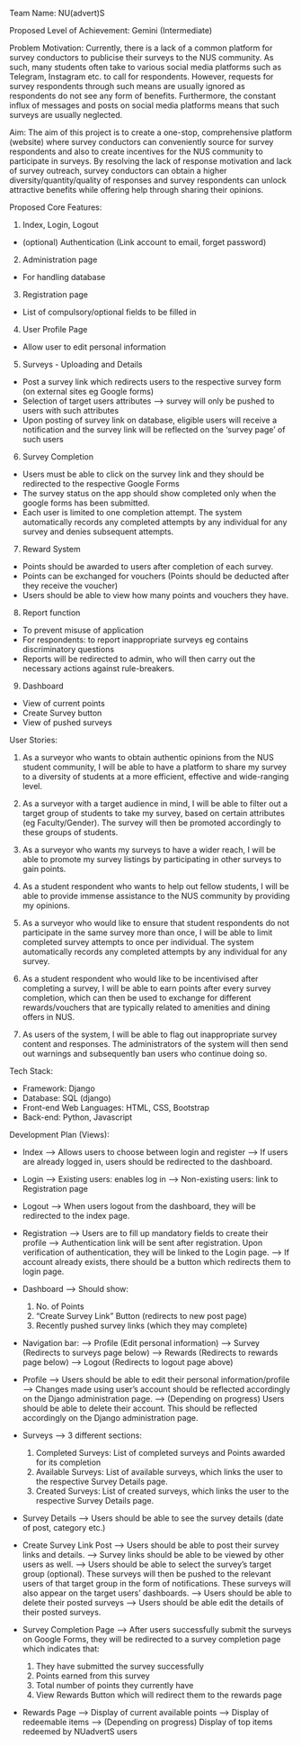 Team Name: NU(advert)S

Proposed Level of Achievement: Gemini (Intermediate)

Problem Motivation: Currently, there is a lack of a common platform for survey conductors to publicise their surveys to the NUS community. As such, many students often take to various social media platforms such as Telegram, Instagram etc. to call for respondents. However, requests for survey respondents through such means are usually ignored as respondents do not see any form of benefits. Furthermore, the constant influx of messages and posts on social media platforms means that such surveys are usually neglected.

Aim: The aim of this project is to create a one-stop, comprehensive platform (website) where survey conductors can conveniently source for survey respondents and also to create incentives for the NUS community to participate in surveys. By resolving the lack of response motivation and lack of survey outreach, survey conductors can obtain a higher diversity/quantity/quality of responses and survey respondents can unlock attractive benefits while offering help through sharing their opinions.

Proposed Core Features:
1. Index, Login, Logout
- (optional) Authentication (Link account to email, forget password)

2. Administration page
- For handling database

3. Registration page
- List of compulsory/optional fields to be filled in

4. User Profile Page 
- Allow user to edit personal information

5. Surveys - Uploading and Details
 - Post a survey link which redirects users to the respective survey form (on external sites eg Google forms)
- Selection of target users attributes --> survey will only be pushed to users with such attributes
- Upon posting of survey link on database, eligible users will receive a notification and the survey link will be reflected on the ‘survey page’ of such users

6. Survey Completion
- Users must be able to click on the survey link and they should be redirected to the respective Google Forms
- The survey status on the app should show completed only when the google forms has been submitted.
- Each user is limited to one completion attempt. The system automatically records any completed attempts by any individual for any survey and denies subsequent attempts.

7. Reward System
- Points should be awarded to users after completion of each survey. 
- Points can be exchanged for vouchers (Points should be deducted after they receive the voucher)
- Users should be able to view how many points and vouchers they have. 

8. Report function
- To prevent misuse of application
- For respondents: to report inappropriate surveys eg contains discriminatory questions
- Reports will be redirected to admin, who will then carry out the necessary actions against rule-breakers.

9. Dashboard
- View of current points
- Create Survey button 
- View of pushed surveys
 
User Stories:
1. As a surveyor who wants to obtain authentic opinions from the NUS student community, I will be able to have a platform to share my survey to a diversity of students at a more efficient, effective and wide-ranging level.

2. As a surveyor with a target audience in mind, I will be able to filter out a target group of students to take my survey, based on certain attributes (eg Faculty/Gender). The survey will then be promoted accordingly to these groups of students.

3. As a surveyor who wants my surveys to have a wider reach, I will be able to promote my survey listings by participating in other surveys to gain points.

4. As a student respondent who wants to help out fellow students, I will be able to provide immense assistance to the NUS community by providing my opinions.

5. As a surveyor who would like to ensure that student respondents do not participate in the same survey more than once, I will be able to limit completed survey attempts to once per individual. The system automatically records any completed attempts by any individual for any survey.

6. As a student respondent who would like to be incentivised after completing a survey, I will be able to earn points after every survey completion, which can then be used to exchange for different rewards/vouchers that are typically related to amenities and dining offers in NUS. 

7. As users of the system, I will be able to flag out inappropriate survey content and responses. The administrators of the system will then send out warnings and subsequently ban users who continue doing so.

Tech Stack:
- Framework: Django 
- Database: SQL (django)
- Front-end Web Languages: HTML, CSS, Bootstrap 
- Back-end: Python, Javascript
 
Development Plan (Views):
- Index 
--> Allows users to choose between login and register
--> If users are already logged in, users should be redirected to the dashboard.

- Login 
--> Existing users: enables log in
--> Non-existing users: link to Registration page

- Logout 
--> When users logout from the dashboard, they will be redirected to the index page.

- Registration 
--> Users are to fill up mandatory fields to create their profile
--> Authentication link will be sent after registration. Upon verification of authentication, they will be linked to the Login page.
--> If account already exists, there should be a button which redirects them to login page.

- Dashboard
--> Should show: 
    1. No. of Points
    2. “Create Survey Link” Button (redirects to new post page)
    3. Recently pushed survey links (which they may complete)

- Navigation bar: 
--> Profile (Edit personal information)
--> Survey (Redirects to surveys page below)
--> Rewards (Redirects to rewards page below)
--> Logout (Redirects to logout page above)

- Profile 
--> Users should be able to edit their personal information/profile
--> Changes made using user’s account should be reflected accordingly on the Django administration page. 
--> (Depending on progress) Users should be able to delete their account. This should be reflected accordingly on the Django administration page.  

- Surveys
--> 3 different sections: 
    1. Completed Surveys: List of completed surveys and Points awarded for its completion
    2. Available Surveys: List of available surveys, which links the user to the respective Survey Details page. 
    3. Created Surveys: List of created surveys, which links the user to the respective Survey Details page. 

- Survey Details 
--> Users should be able to see the survey details (date of post, category etc.)

- Create Survey Link Post
--> Users should be able to post their survey links and details.
--> Survey links should be able to be viewed by other users as well. 
--> Users should be able to select the survey’s target group (optional). These surveys will then be pushed to the relevant users of that target group in the form of notifications. These surveys will also appear on the target users’ dashboards. 
--> Users should be able to delete their posted surveys
--> Users should be able edit the details of their posted surveys. 

- Survey Completion Page
--> After users successfully submit the surveys on Google Forms, they will be redirected to a survey completion page which indicates that:
    1. They have submitted the survey successfully
    2. Points earned from this survey 
    3. Total number of points they currently have
    4. View Rewards Button which will redirect them to the rewards page 

- Rewards Page
--> Display of current available points
--> Display of redeemable items 
--> (Depending on progress) Display of top items redeemed by NUadvertS users
